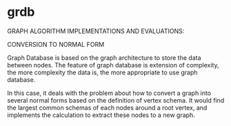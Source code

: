 # grdb

GRAPH ALGORITHM IMPLEMENTATIONS AND EVALUATIONS: 

CONVERSION TO NORMAL FORM

Graph Database is based on the graph architecture to store the data between nodes. The feature of graph database is extension of complexity, the more complexity the data is, the more appropriate to use graph database. 


In this case, it deals with the problem about how to convert a graph into several normal forms based on the definition of vertex schema. It would find the largest common schemas of each nodes around a root vertex, and implements the calculation to extract these nodes to a new graph.
